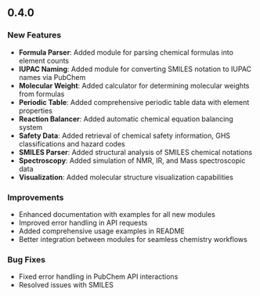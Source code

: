 ## 0.4.0

### New Features

* **Formula Parser**: Added module for parsing chemical formulas into element counts
* **IUPAC Naming**: Added module for converting SMILES notation to IUPAC names via PubChem
* **Molecular Weight**: Added calculator for determining molecular weights from formulas
* **Periodic Table**: Added comprehensive periodic table data with element properties
* **Reaction Balancer**: Added automatic chemical equation balancing system
* **Safety Data**: Added retrieval of chemical safety information, GHS classifications and hazard codes
* **SMILES Parser**: Added structural analysis of SMILES chemical notations
* **Spectroscopy**: Added simulation of NMR, IR, and Mass spectroscopic data
* **Visualization**: Added molecular structure visualization capabilities

### Improvements

* Enhanced documentation with examples for all new modules
* Improved error handling in API requests
* Added comprehensive usage examples in README
* Better integration between modules for seamless chemistry workflows

### Bug Fixes

* Fixed error handling in PubChem API interactions
* Resolved issues with SMILES


